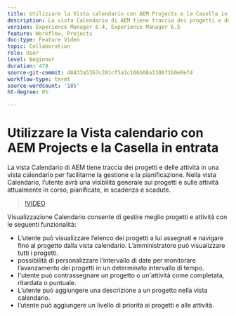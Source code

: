 ```yaml
---
title: Utilizzare la Vista calendario con AEM Projects e la Casella in entrata
description: La vista Calendario di AEM tiene traccia dei progetti e delle attività in una vista calendario per facilitarne la gestione e la pianificazione. Nella vista Calendario, l’utente avrà una visibilità generale sui progetti e sulle attività attualmente in corso, pianificate, in scadenza e scadute.
version: Experience Manager 6.4, Experience Manager 6.5
feature: Workflow, Projects
doc-type: Feature Video
topic: Collaboration
role: User
level: Beginner
duration: 478
source-git-commit: 48433a5367c281cf5a1c106b08a1306f1b0e8ef4
workflow-type: tm+mt
source-wordcount: '185'
ht-degree: 0%

---
```



# Utilizzare la Vista calendario con AEM Projects e la Casella in entrata

La vista Calendario di AEM tiene traccia dei progetti e delle attività in una vista calendario per facilitarne la gestione e la pianificazione. Nella vista Calendario, l’utente avrà una visibilità generale sui progetti e sulle attività attualmente in corso, pianificate, in scadenza e scadute.

>[!VIDEO](https://video.tv.adobe.com/v/41732?quality=12&learn=on&captions=ita)

Visualizzazione Calendario consente di gestire meglio progetti e attività con le seguenti funzionalità:

* L’utente può visualizzare l’elenco dei progetti a lui assegnati e navigare fino al progetto dalla vista calendario. L’amministratore può visualizzare tutti i progetti.
* possibilità di personalizzare l’intervallo di date per monitorare l’avanzamento dei progetti in un determinato intervallo di tempo.
* l&#39;utente può contrassegnare un progetto o un&#39;attività come completata, ritardata o puntuale.
* L’utente può aggiungere una descrizione a un progetto nella vista calendario.
* l’utente può aggiungere un livello di priorità ai progetti e alle attività.
